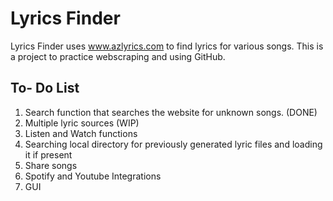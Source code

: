 # **Lyrics Finder**

Lyrics Finder uses www.azlyrics.com to find lyrics for various songs. This is a project to practice webscraping and using GitHub. 

## To- Do List 
1. Search function that searches the website for unknown songs. (DONE)
2. Multiple lyric sources (WIP)
3. Listen and Watch functions 
4. Searching local directory for previously generated lyric files and loading it if present
5. Share songs 
6. Spotify and Youtube Integrations
7. GUI 
